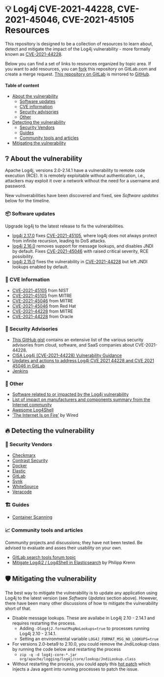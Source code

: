 # 💡 Log4j CVE-2021-44228, CVE-2021-45046, CVE-2021-45105 Resources 

This repository is designed to be a collection of resources to learn about, detect and mitigate the impact of the Log4j vulnerability - more formally known as [CVE-2021-44228](https://cve.mitre.org/cgi-bin/cvename.cgi?name=CVE-2021-44228).

Below you can find a set of links to resources organized by topic area.  If you want to add resources, you can [fork](https://gitlab.com/gitlab-de/log4j-resources/-/forks/new) this repository on GitLab.com and create a merge request. [This repository on GitLab](https://gitlab.com/gitlab-de/log4j-resources) is mirrored to [GitHub](https://github.com/gitlab-de/log4j-resources). 

#### Table of content

* [About the vulnerability](#-about-the-vulnerability)
  * [Software updates](#-software-updates)
  * [CVE information](#-cve-information)
  * [Security advisories](#-security-advisories)
  * [Other](#-other)
* [Detecting the vulnerability](#-detecting-the-vulnerability)
  * [Security Vendors](#-security-vendors)
  * [Guides](#%EF%B8%8F-guides)
  * [Community tools and articles](#-community-tools-and-articles)
* [Mitigating the vulnerability](#%EF%B8%8F-mitigating-the-vulnerability)


## ❔ About the vulnerability

Apache Log4j, versions 2.0-2.14.1 have a vulnerability to remote code execution (RCE). It is remotely exploitable without authentication, i.e., attackers may exploit it over a network without the need for a username and password.

New vulnverabilities have been discovered and fixed, see _Software updates_ below for the timeline.

### 📦 Software updates

Upgrade log4j to the latest release to fix the vulnerabilities.

- [log4j 2.17.0](https://logging.apache.org/log4j/2.x/changes-report.html#a2.17.0) fixes [CVE-2021-45105](https://logging.apache.org/log4j/2.x/security.html#CVE-2021-45105), where log4j does not always protect from infinite recursion, leading to DoS attacks.
- [log4j 2.16.0](https://logging.apache.org/log4j/2.x/changes-report.html#a2.16.0) removes support for message lookups, and disables JNDI by default. Fixes [CVE-2021-45046](https://logging.apache.org/log4j/2.x/security.html#CVE-2021-45046) with raised critical severity, RCE possibility. 
- [log4j 2.15.0](https://logging.apache.org/log4j/2.x/changes-report.html#a2.15.0) fixes the vulnerability in [CVE-2021-44228](https://logging.apache.org/log4j/2.x/security.html#CVE-2021-44228) but left JNDI lookups enabled by default.

### 📄 CVE Information

- [CVE-2021-45105](https://nvd.nist.gov/vuln/detail/CVE-2021-45105) from NIST
- [CVE-2021-45105](https://cve.mitre.org/cgi-bin/cvename.cgi?name=CVE-2021-45105) from MITRE
- [CVE-2021-45046](https://cve.mitre.org/cgi-bin/cvename.cgi?name=CVE-2021-45046) from MITRE
- [CVE-2021-45046](https://access.redhat.com/security/cve/cve-2021-45046) from Red Hat
- [CVE-2021-44228](https://cve.mitre.org/cgi-bin/cvename.cgi?name=CVE-2021-44228) from MITRE
- [CVE-2021-44228](https://www.oracle.com/security-alerts/alert-cve-2021-44228.html) from Oracle

### 💬 Security Advisories

- [This GitHub gist](https://gist.github.com/SwitHak/b66db3a06c2955a9cb71a8718970c592) contains an extensive list of the various security advisories from cloud, software, and SaaS companies about CVE-2021-44228.
- [CISA Log4j (CVE-2021-44228) Vulnerability Guidance](https://github.com/cisagov/log4j-affected-db)
- [Updates and actions to address Log4j CVE 2021 44228 and CVE 2021 45046 in GitLab](https://about.gitlab.com/blog/2021/12/15/updates-and-actions-to-address-logj-in-gitlab/)
- [Jenkins](https://www.jenkins.io/blog/2021/12/10/log4j2-rce-CVE-2021-44228/)

### 📖 Other

- [Software related to or impacted by the Log4j vulnerability](https://github.com/NCSC-NL/log4shell/tree/main/software)
- [List of impact on manufacturers and components summary from the Internet community](https://github.com/YfryTchsGD/Log4jAttackSurface)
- [Awesome Log4Shell](https://github.com/snyk-labs/awesome-log4shell)
- [‘The Internet Is on Fire’](https://www.wired.com/story/log4j-flaw-hacking-internet/) by Wired

## 🔥 Detecting the vulnerability

### 🚒 Security Vendors

- [Checkmarx](https://checkmarx.com/blog/apache-log4j-remote-code-execution-cve-2021-44228/)
- [Contrast Security](https://www.contrastsecurity.com/security-influencers/0-day-detection-of-log4j2-vulnerability)
- [Docker](https://www.docker.com/blog/apache-log4j-2-cve-2021-44228/)
- [Elastic](https://www.elastic.co/blog/detecting-log4j2-with-elastic-security)
- [GitLab](https://about.gitlab.com/blog/2021/12/15/use-gitlab-to-detect-vulnerabilities/)
- [Synk](https://snyk.io/blog/find-fix-log4shell-quickly-snyk/)
- [WhiteSource](https://www.whitesourcesoftware.com/resources/blog/log4j-vulnerability-cve-2021-44228/)
- [Veracode](https://www.veracode.com/blog/security-news/urgent-analysis-and-remediation-guidance-log4j-zero-day-rce-cve-2021-44228)

### 🏗️ Guides

- [Container Scanning](container_scanning.md)

### 📈 Community tools and articles

Community projects and discussions; they have not been tested. Be advised to evaluate and asses their usability on your own. 

- [GitLab search tools forum topic](https://forum.gitlab.com/t/search-code-across-all-projects/2263/19?u=dnsmichi)
- [Mitigate Log4j2 / Log4Shell in Elasticsearch](https://xeraa.net/blog/2021_mitigate-log4j2-log4shell-elasticsearch/) by Philipp Krenn

## 🛡️ Mitigating the vulnerability

The best way to mitigate the vulnerability is to update any application using Log4j to the latest version (see _Software Updates_ section above).  However, there have been many other discussions of how to mitigate the vulnerability short of that.

- Disable message lookups.  These are availabe in Log4j 2.10 - 2.14.1 and requires restarting the process.
  - Adding `-Dlog4j2.formatMsgNoLookups=true` to processes running Log4j 2.10 - 2.14.1.  
  - Setting an environmental variable `LOG4J_FORMAT_MSG_NO_LOOKUPS=true`
- For versions 2.0-beta9 to 2.10.0, you could remove the JndiLookup class by running the code below and restarting the process
  - `zip -q -d log4j-core-*.jar org/apache/logging/log4j/core/lookup/JndiLookup.class`
- Without restarting the process, you could apply this [hot patch](https://github.com/corretto/hotpatch-for-apache-log4j2) which injects a Java agent into running processes to patch the issue.
